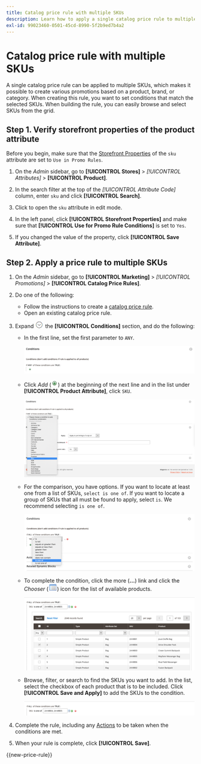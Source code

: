 ```yaml
---
title: Catalog price rule with multiple SKUs
description: Learn how to apply a single catalog price rule to multiple SKUs.
exl-id: 99023460-0501-45cd-8990-5f2b9ed7b4a2
---
```

# Catalog price rule with multiple SKUs

A single catalog price rule can be applied to multiple SKUs, which makes it possible to create various promotions based on a product, brand, or category. When creating this rule, you want to set conditions that match the selected SKUs. When building the rule, you can easily browse and select SKUs from the grid.

## Step 1. Verify storefront properties of the product attribute

Before you begin, make sure that the [Storefront Properties](https://docs.magento.com/user-guide/stores/attributes-product.html) of the `sku` attribute are set to `Use in Promo Rules`.

1. On the _Admin_ sidebar, go to **[!UICONTROL Stores]** > _[!UICONTROL Attributes]_ > **[!UICONTROL Product]**.

1. In the search filter at the top of the _[!UICONTROL Attribute Code]_ column, enter `sku` and click **[!UICONTROL Search]**.

1. Click to open the `sku` attribute in edit mode.

1. In the left panel, click **[!UICONTROL Storefront Properties]** and make sure that **[!UICONTROL Use for Promo Rule Conditions]** is set to `Yes`.

1. If you changed the value of the property, click **[!UICONTROL Save Attribute]**.

## Step 2. Apply a price rule to multiple SKUs

1. On the _Admin_ sidebar, go to **[!UICONTROL Marketing]** > _[!UICONTROL Promotions]_ > **[!UICONTROL Catalog Price Rules]**.

1. Do one of the following:

    - Follow the instructions to create a [catalog price rule](price-rules-catalog.md).
    - Open an existing catalog price rule.

1. Expand ![Expansion selector](../assets/icon-display-expand.png) the **[!UICONTROL Conditions]** section, and do the following:

    - In the first line, set the first parameter to `ANY`.

      ![Catalog price rule condition - ANY](./assets/multiple-skus-condition1.png)<!-- zoom -->

    - Click _Add_ (![Add icon](../assets/icon-add-green-circle.png)) at the beginning of the next line and in the list under **[!UICONTROL Product Attribute]**, click `SKU`.

      ![Catalog price rule condition - SKU is one of](./assets/multiple-skus-condition1a.png)<!-- zoom -->

    - For the comparison, you have options. If you want to locate at least one from a list of SKUs, `select is one of`. If you want to locate a group of SKUs that all must be found to apply, select `is`. We recommend selecting `is one of`.

      ![Catalog price rule condition - SKU is one of](./assets/multiple-skus-condition1b.png)<!-- zoom -->

    - To complete the condition, click the more (**…**) link and click the _Chooser_ (![List icon](../assets/icon-list-chooser.png)) icon for the list of available products.

      ![Catalog price rule condition - multiple SKUs](./assets/multiple-skus-condition2b.png)<!-- zoom -->

    - Browse, filter, or search to find the SKUs you want to add. In the list, select the checkbox of each product that is to be included. Click **[!UICONTROL Save and Apply]** to add the SKUs to the condition.

      ![Catalog price rule condition - multiple SKUs](./assets/multiple-skus-condition2.png)<!-- zoom -->

1. Complete the rule, including any [Actions](price-rules-catalog.md) to be taken when the conditions are met.

1. When your rule is complete, click **[!UICONTROL Save]**.

{{new-price-rule}}
